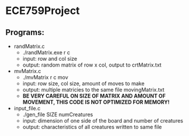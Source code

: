 # ECE759Project

## Programs:
  * randMatrix.c
    * ./randMatrix.exe r c
    *   input: row and col size
    *   output: random matrix of row x col, output to crtMatrix.txt
  * mvMatrix.c
    * ./mvMatrix r c mov
    *  input: row size, col size, amount of moves to make
    *  output: multiple matricies to the same file movingMatrix.txt
    *  **BE VERY CAREFUL ON SIZE OF MATRIX AND AMOUNT OF MOVEMENT, THIS CODE IS NOT OPTIMIZED FOR MEMORY!**
* input_file.c
    * ./gen_file SIZE numCreatures
    *   input: dimension of one side of the board and number of creatures
    *   output: characteristics of all creatures written to same file

      
